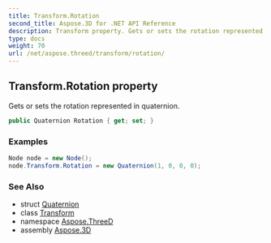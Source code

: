 ```yaml
---
title: Transform.Rotation
second_title: Aspose.3D for .NET API Reference
description: Transform property. Gets or sets the rotation represented in quaternion
type: docs
weight: 70
url: /net/aspose.threed/transform/rotation/
---
```

## Transform.Rotation property

Gets or sets the rotation represented in quaternion.

```csharp
public Quaternion Rotation { get; set; }
```

### Examples

```csharp
Node node = new Node();
node.Transform.Rotation = new Quaternion(1, 0, 0, 0);
```

### See Also

* struct [Quaternion](../../../aspose.threed.utilities/quaternion/)
* class [Transform](../)
* namespace [Aspose.ThreeD](../../../aspose.threed/)
* assembly [Aspose.3D](../../../)


